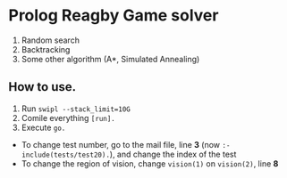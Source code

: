 # Prolog Reagby Game solver

1. Random search
2. Backtracking
3. Some other algorithm (A*, Simulated Annealing)

## How to use.

1. Run `swipl --stack_limit=10G` 
2. Comile everything `[run].`
3. Execute `go.`

- To change test number, go to the mail file, line **3** (now `:- include(tests/test20).`), and change the index of the test
- To change the region of vision, change `vision(1)` on `vision(2)`, line **8**

